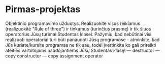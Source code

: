 # Pirmas-projektas
Objektinio programavimo užduotys.
Realizuokite visus reikiamus (realizuokitė "Rule of three") ir tinkamus (turinčius prasmę) ir tik šiuos operatorius Jūsų turimai Studentas klasei. Pažymiu, kad nebūtinai visi realizuoti operatoriai turi būti panaudoti Jūsų programose - atminkite, kad Jūs kuriate/kursite programas ne tik sau, todėl įvertinkite ko gali prireikti ateities vartotojams naudojantiems Jūsų Studentas klasę!
— destructor
— copy constructor
— copy assignment operator
